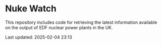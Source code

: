 # Nuke Watch

This repository includes code for retrieving the latest information available on the output of EDF nuclear power plants in the UK.

Last updated: 2025-02-04 23:13